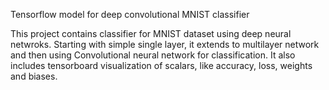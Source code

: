 Tensorflow model for deep convolutional MNIST classifier

This project contains classifier for MNIST dataset using deep neural netwroks. Starting with simple single layer, it extends to multilayer network and then using Convolutional neural network for classification. It also includes tensorboard visualization of scalars, like accuracy, loss, weights and biases.
